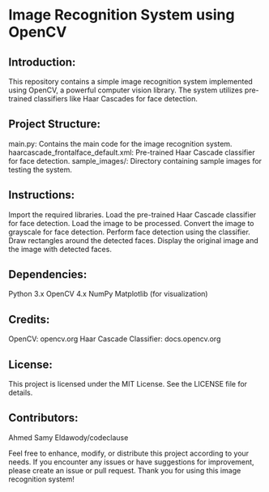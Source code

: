 # Image Recognition System using OpenCV

## Introduction:
This repository contains a simple image recognition system implemented using OpenCV, a powerful computer vision library.
The system utilizes pre-trained classifiers like Haar Cascades for face detection.

## Project Structure:
main.py: Contains the main code for the image recognition system.
haarcascade_frontalface_default.xml: Pre-trained Haar Cascade classifier for face detection.
sample_images/: Directory containing sample images for testing the system.

## Instructions:
Import the required libraries.
Load the pre-trained Haar Cascade classifier for face detection.
Load the image to be processed.
Convert the image to grayscale for face detection.
Perform face detection using the classifier.
Draw rectangles around the detected faces.
Display the original image and the image with detected faces.

## Dependencies:
Python 3.x
OpenCV 4.x
NumPy
Matplotlib (for visualization)

## Credits:
OpenCV: opencv.org
Haar Cascade Classifier: docs.opencv.org

## License:
This project is licensed under the MIT License. See the LICENSE file for details.

## Contributors:
Ahmed Samy Eldawody/codeclause

Feel free to enhance, modify, or distribute this project according to your needs.
If you encounter any issues or have suggestions for improvement, please create an issue or pull request.
Thank you for using this image recognition system!






